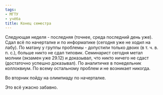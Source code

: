 ```yaml
---
tags:
- МГТУ
- учёба
title: Конец семестра
---
```


Следующая неделя - последняя (точнее, среда последний день уже). Сдал
всё по начерталке и по информатике (сегодня уже не ходил на лабу). По
матану у группы проблемы - допустили только двоих (в т. ч. в. п. с.),
больше никто не сдал типовик. Семинарист сегодня метал молнии (экзамен
уже 29.12) и доказывал, что никто ничего не сдаст (достаточно успешно
доказывал). По аналитичке в понедельник коллоквиум. По всему остальному
проблем и не возникает никогда.

Во вторник пойду на олимпиаду по начерталке.

Это всё ужасно забавно.